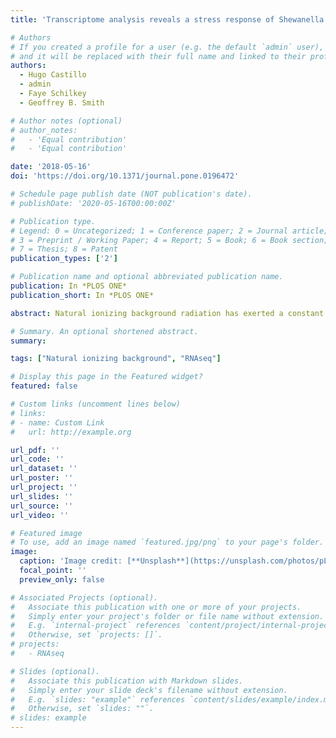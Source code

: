 ```yaml
---
title: 'Transcriptome analysis reveals a stress response of Shewanella oneidensis deprived of background levels of ionizing radiation'

# Authors
# If you created a profile for a user (e.g. the default `admin` user), write the username (folder name) here
# and it will be replaced with their full name and linked to their profile.
authors:
  - Hugo Castillo
  - admin
  - Faye Schilkey
  - Geoffrey B. Smith

# Author notes (optional)
# author_notes:
#   - 'Equal contribution'
#   - 'Equal contribution'

date: '2018-05-16'
doi: 'https://doi.org/10.1371/journal.pone.0196472'

# Schedule page publish date (NOT publication's date).
# publishDate: '2020-05-16T00:00:00Z'

# Publication type.
# Legend: 0 = Uncategorized; 1 = Conference paper; 2 = Journal article;
# 3 = Preprint / Working Paper; 4 = Report; 5 = Book; 6 = Book section;
# 7 = Thesis; 8 = Patent
publication_types: ['2']

# Publication name and optional abbreviated publication name.
publication: In *PLOS ONE*
publication_short: In *PLOS ONE*

abstract: Natural ionizing background radiation has exerted a constant pressure on organisms since the first forms of life appeared on Earth, so that cells have developed molecular mechanisms to avoid or repair damages caused directly by radiation or indirectly by radiation-induced reactive oxygen species (ROS). In the present study, we investigated the transcriptional effect of depriving Shewanella oneidensis cultures of background levels of radiation by growing the cells in a mine 655 m underground, thus reducing the dose rate from 72.1 to 0.9 nGy h-1 from control to treatment, respectively. RNASeq transcriptome analysis showed the differential expression of 4.6 and 7.6% of the S. oneidensis genome during early- and late-exponential phases of growth, respectively. The greatest change observed in the treatment was the downregulation of ribosomal proteins (21% of all annotated ribosomal protein genes during early- and 14% during late-exponential) and tRNA genes (14% of all annotated tRNA genes in early-exponential), indicating a marked decrease in protein translation. Other significant changes were the upregulation of membrane transporters, implying an increase in the traffic of substrates across the cell membrane, as well as the up and downregulation of genes related to respiration, which could be interpreted as a response to insufficient oxidants in the cells. In other reports, there is evidence in multiple species that some ROS not just lead to oxidative stress, but act as signaling molecules to control cellular metabolism at the transcriptional level. Consistent with these reports, several genes involved in the metabolism of carbon and biosynthesis of amino acids were also regulated, lending support to the idea of a wide metabolic response. Our results indicate that S. oneidensis is sensitive to the withdrawal of background levels of ionizing radiation and suggest that a transcriptional response is required to maintain homeostasis and retain normal growth.

# Summary. An optional shortened abstract.
summary: 

tags: ["Natural ionizing background", "RNAseq"]

# Display this page in the Featured widget?
featured: false

# Custom links (uncomment lines below)
# links:
# - name: Custom Link
#   url: http://example.org

url_pdf: ''
url_code: ''
url_dataset: ''
url_poster: ''
url_project: ''
url_slides: ''
url_source: ''
url_video: ''

# Featured image
# To use, add an image named `featured.jpg/png` to your page's folder.
image:
  caption: 'Image credit: [**Unsplash**](https://unsplash.com/photos/pLCdAaMFLTE)'
  focal_point: ''
  preview_only: false

# Associated Projects (optional).
#   Associate this publication with one or more of your projects.
#   Simply enter your project's folder or file name without extension.
#   E.g. `internal-project` references `content/project/internal-project/index.md`.
#   Otherwise, set `projects: []`.
# projects:
#   - RNAseq

# Slides (optional).
#   Associate this publication with Markdown slides.
#   Simply enter your slide deck's filename without extension.
#   E.g. `slides: "example"` references `content/slides/example/index.md`.
#   Otherwise, set `slides: ""`.
# slides: example
---
```


<!-- {{% callout note %}}
Click the _Cite_ button above to demo the feature to enable visitors to import publication metadata into their reference management software.
{{% /callout %}}

{{% callout note %}}
Create your slides in Markdown - click the _Slides_ button to check out the example.
{{% /callout %}}

Supplementary notes can be added here, including [code, math, and images](https://wowchemy.com/docs/writing-markdown-latex/). -->
